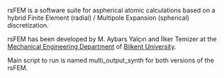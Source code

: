rsFEM is a software suite for aspherical atomic calculations based on a hybrid Finite Element (radial) / Multipole Expansion (spherical) discretization.

rsFEM has been developed by M. Aybars Yalçın and İlker Temizer at the [Mechanical Engineering Department](https://me.bilkent.edu.tr/) of [Bilkent University](https://w3.bilkent.edu.tr/www/).

Main script to run is named multi_output_synth for both versions of the rsFEM.


